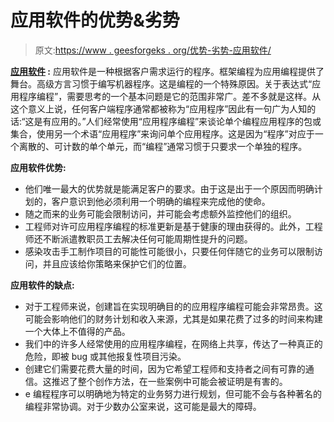 # 应用软件的优势&劣势

> 原文:[https://www . geesforgeks . org/优势-劣势-应用软件/](https://www.geeksforgeeks.org/advantage-disadvantage-of-application-software/)

**[应用软件](https://www.geeksforgeeks.org/software-concepts/) :**
应用软件是一种根据客户需求运行的程序。框架编程为应用编程提供了舞台。高级方言习惯于编写机器程序。这是编程的一个特殊原因。关于表达式“应用程序编程”，需要思考的一个基本问题是它的范围非常广。差不多就是这样。从这个意义上说，任何客户端程序通常都被称为“应用程序”因此有一句广为人知的话:“这是有应用的。”人们经常使用“应用程序编程”来谈论单个编程应用程序的包或集合，使用另一个术语“应用程序”来询问单个应用程序。这是因为“程序”对应于一个离散的、可计数的单个单元，而“编程”通常习惯于只要求一个单独的程序。

**应用软件优势:**

*   他们唯一最大的优势就是能满足客户的要求。由于这是出于一个原因而明确计划的，客户意识到他必须利用一个明确的编程来完成他的使命。
*   随之而来的业务可能会限制访问，并可能会考虑额外监控他们的组织。
*   工程师对许可应用程序编程的标准更新是基于健康的理由获得的。此外，工程师还不断派遣教职员工去解决任何可能周期性提升的问题。
*   感染攻击手工制作项目的可能性可能很小，只要任何伴随它的业务可以限制访问，并且应该给你策略来保护它们的位置。

**应用软件的缺点:**

*   对于工程师来说，创建旨在实现明确目的的应用程序编程可能会非常昂贵。这可能会影响他们的财务计划和收入来源，尤其是如果花费了过多的时间来构建一个大体上不值得的产品。
*   我们中的许多人经常使用的应用程序编程，在网络上共享，传达了一种真正的危险，即被 bug 或其他报复性项目污染。
*   创建它们需要花费大量的时间，因为它希望工程师和支持者之间有可靠的通信。这推迟了整个创作方法，在一些案例中可能会被证明是有害的。
*   e 编程程序可以明确地为特定的业务努力进行规划，但可能不会与各种著名的编程非常协调。对于少数办公室来说，这可能是最大的障碍。